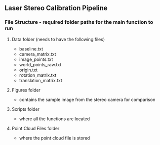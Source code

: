 ## Laser Stereo Calibration Pipeline

### File Structure - required folder paths for the main function to run

1. Data folder (needs to have the following files)
	- baseline.txt
	- camera_matrix.txt
	- image_points.txt
	- world_points_raw.txt
	- origin.txt
	- rotation_matrix.txt
	- translation_matrix.txt

2. Figures folder
	- contains the sample image from the stereo camera for comparison

3. Scripts folder
	- where all the functions are located

4. Point Cloud Files folder
	- where the point cloud file is stored

